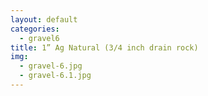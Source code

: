 ```yaml
---
layout: default
categories: 
  - gravel6
title: 1” Ag Natural (3/4 inch drain rock)
img: 
  - gravel-6.jpg
  - gravel-6.1.jpg
---
```

